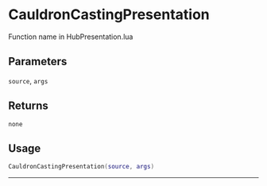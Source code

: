 # CauldronCastingPresentation
Function name in HubPresentation.lua
## Parameters
`source`, `args`
## Returns
`none`
## Usage
```lua
CauldronCastingPresentation(source, args)
```
---
